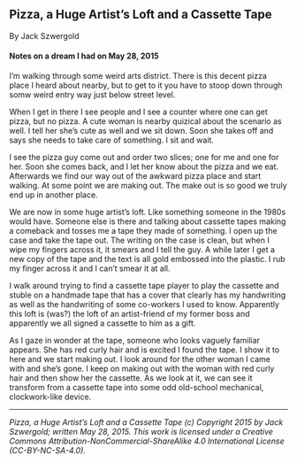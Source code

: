 ## Pizza, a Huge Artist’s Loft and a Cassette Tape

By Jack Szwergold

#### Notes on a dream I had on May 28, 2015

I’m walking through some weird arts district. There is this decent pizza place I heard about nearby, but to get to it you have to stoop down through somw weird entry way just below street level.

When I get in there I see people and I see a counter where one can get pizza, but no pizza. A cute woman is nearby quizical about the scenario as well. I tell her she’s cute as well and we sit down. Soon she takes off and says she needs to take care of something. I sit and wait.

I see the pizza guy come out and order two slices; one for me and one for her. Soon she comes back, and I let her know about the pizza and we eat. Afterwards we find our way out of the awkward pizza place and start walking. At some point we are making out. The make out is so good we truly end up in another place.

We are now in some huge artist’s loft. Like something someone in the 1980s would have. Someone else is there and talking about cassette tapes making a comeback and tosses me a tape they made of something. I open up the case and take the tape out. The writing on the case is clean, but when I wipe my fingers across it, it smears and I tell the guy. A while later I get a new copy of the tape and the text is all gold embossed into the plastic. I rub my finger across it and I can’t smear it at all.

I walk around trying to find a cassette tape player to play the cassette and stuble on a handmade tape that has a cover that clearly has my handwriting as well as the handwriting of some co-workers I used to know. Apparently this loft is (was?) the loft of an artist-friend of my former boss and apparently we all signed a cassette to him as a gift.

As I gaze in wonder at the tape, someone who looks vaguely familiar appears. She has red curly hair and is excited I found the tape.  I show it to here and we start making out. I look around for the other woman I came with and she’s gone. I keep on making out with the woman with red curly hair and then show her the cassette. As we look at it, we can see it transform from a cassette tape into some odd old-school mechanical, clockwork-like device.

***

*Pizza, a Huge Artist’s Loft and a Cassette Tape (c) Copyright 2015 by Jack Szwergold; written May 28, 2015. This work is licensed under a Creative Commons Attribution-NonCommercial-ShareAlike 4.0 International License (CC-BY-NC-SA-4.0).*